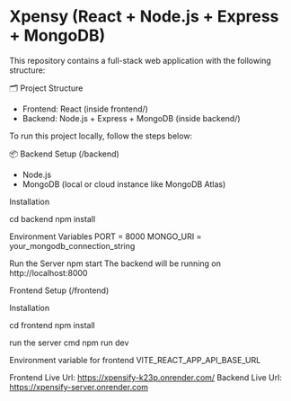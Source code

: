 # Xpensy (React + Node.js + Express + MongoDB)

This repository contains a full-stack web application with the following structure:

🗂️ Project Structure
- Frontend: React (inside frontend/)
- Backend: Node.js + Express + MongoDB (inside backend/)

To run this project locally, follow the steps below:

 
📦 Backend Setup (/backend)
- Node.js 
- MongoDB (local or cloud instance like MongoDB Atlas)

Installation


cd backend
npm install

Environment Variables
PORT = 8000
MONGO_URI = your_mongodb_connection_string

Run the Server
npm start
The backend will be running on http://localhost:8000


 Frontend Setup (/frontend)

Installation

cd frontend
npm install

run the server cmd
npm run dev

Environment variable for frontend
VITE_REACT_APP_API_BASE_URL 

Frontend Live Url: https://xpensify-k23p.onrender.com/
Backend Live Url: https://xpensify-server.onrender.com
